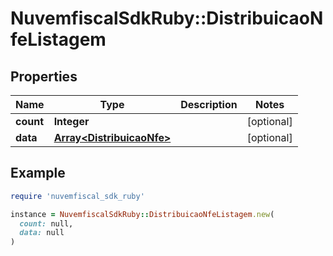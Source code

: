 # NuvemfiscalSdkRuby::DistribuicaoNfeListagem

## Properties

| Name | Type | Description | Notes |
| ---- | ---- | ----------- | ----- |
| **count** | **Integer** |  | [optional] |
| **data** | [**Array&lt;DistribuicaoNfe&gt;**](DistribuicaoNfe.md) |  | [optional] |

## Example

```ruby
require 'nuvemfiscal_sdk_ruby'

instance = NuvemfiscalSdkRuby::DistribuicaoNfeListagem.new(
  count: null,
  data: null
)
```

